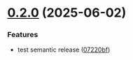 # [0.2.0](https://github.com/iKadmium/reaper-setlist/compare/v0.1.0...v0.2.0) (2025-06-02)


### Features

* test semantic release ([07220bf](https://github.com/iKadmium/reaper-setlist/commit/07220bf030723c6b1e20de598c2708053f5912fe))
